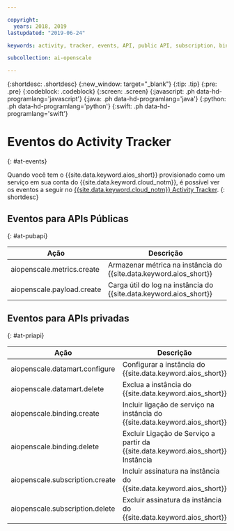 ```yaml
---

copyright:
  years: 2018, 2019
lastupdated: "2019-06-24"

keywords: activity, tracker, events, API, public API, subscription, binding

subcollection: ai-openscale

---
```


{:shortdesc: .shortdesc}
{:new_window: target="_blank"}
{:tip: .tip}
{:pre: .pre}
{:codeblock: .codeblock}
{:screen: .screen}
{:javascript: .ph data-hd-programlang='javascript'}
{:java: .ph data-hd-programlang='java'}
{:python: .ph data-hd-programlang='python'}
{:swift: .ph data-hd-programlang='swift'}

# Eventos do Activity Tracker
{: #at-events}

Quando você tem o {{site.data.keyword.aios_short}} provisionado como um serviço em sua conta do {{site.data.keyword.cloud_notm}}, é possível ver os eventos a seguir no [{{site.data.keyword.cloud_notm}} Activity Tracker](/docs/services/cloud-activity-tracker?topic=cloud-activity-tracker-activity_tracker_ov).
{: shortdesc}

## Eventos para APIs Públicas
{: #at-pubapi}

| Ação | Descrição |
| -- | -- |
| aiopenscale.metrics.create | Armazenar métrica na instância do {{site.data.keyword.aios_short}} |
| aiopenscale.payload.create | Carga útil do log na instância do {{site.data.keyword.aios_short}} |

## Eventos para APIs privadas
{: #at-priapi}

| Ação | Descrição |
| -- | -- |
| aiopenscale.datamart.configure | Configurar a instância do {{site.data.keyword.aios_short}} |
| aiopenscale.datamart.delete | Exclua a instância do {{site.data.keyword.aios_short}} |
| aiopenscale.binding.create | Incluir ligação de serviço na instância do {{site.data.keyword.aios_short}} |
| aiopenscale.binding.delete | Excluir Ligação de Serviço a partir da {{site.data.keyword.aios_short}} Instância |
| aiopenscale.subscription.create | Incluir assinatura na instância do {{site.data.keyword.aios_short}} |
| aiopenscale.subscription.delete | Excluir assinatura da instância do {{site.data.keyword.aios_short}} |
